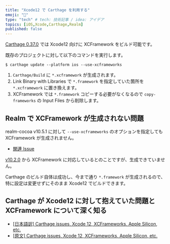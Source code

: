 ```yaml
---
title: "Xcode12 で Carthage を利用する"
emoji: "🔨"
type: "tech" # tech: 技術記事 / idea: アイデア
topics: [iOS,Xcode,Carthage,Realm]
published: false
---
```


[Carthage 0.37.0](https://github.com/Carthage/Carthage/releases/tag/0.37.0) では Xcode12 向けに XCFramework をビルド可能です。

既存のプロジェクトに対して以下のコマンドを実行します。

```
$ carthage update --platform ios --use-xcframeworks
```

1. `Carthage/Build` に `*.xcframework` が生成されます。
2. Link Binary with Libraries で `*.framework` を指定していた箇所を `*.xcframework` に置き換えます。
3. XCFramework では `*.framework` コピーする必要がなくなるので `copy-frameworks` の Input Files から削除します。

## Realm で XCFramework が生成されない問題

realm-cocoa v10.5.1 に対して `--use-xcframeworks` のオプションを指定しても XCFramework が生成されません。

- [関連 Issue](https://github.com/realm/realm-cocoa/issues/7031)

[v10.2.0](https://github.com/realm/realm-cocoa/releases/tag/v10.2.0) から XCFramework に対応しているとのことですが、生成できていません。

Carthage のビルド自体は成功し、今まで通り `*.framework` が生成されるので、特に設定は変更せずにそのまま Xcode12 でビルドできます。

## Carthage が Xcode12 に対して抱えていた問題と XCFramework について深く知る

* [[日本語訳] Carthage issues, Xcode 12, XCFrameworks, Apple Silicon, etc.](https://zeero.medium.com/%E6%97%A5%E6%9C%AC%E8%AA%9E%E8%A8%B3-carthage-issues-xcode-12-xcframeworks-apple-silicon-etc-fa1932769ad3)
* [[原文] Carthage issues, Xcode 12, XCFrameworks, Apple Silicon, etc.](https://medium.com/@quentinfasquel/carthage-issues-xcode-12-xcframeworks-apple-silicon-etc-1c60d8635dbc)
